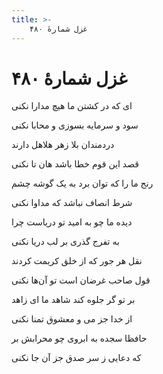 ```yaml
---
title: >-
    غزل شمارهٔ ۴۸۰
---
```

# غزل شمارهٔ ۴۸۰

<div class="b" id="bn1"><div class="m1"><p>ای که در کشتن ما هیچ مدارا نکنی</p></div>
<div class="m2"><p>سود و سرمایه بسوزی و محابا نکنی</p></div></div>
<div class="b" id="bn2"><div class="m1"><p>دردمندان بلا زهر هلاهل دارند</p></div>
<div class="m2"><p>قصد این قوم خطا باشد هان تا نکنی</p></div></div>
<div class="b" id="bn3"><div class="m1"><p>رنج ما را که توان برد به یک گوشه چشم</p></div>
<div class="m2"><p>شرط انصاف نباشد که مداوا نکنی</p></div></div>
<div class="b" id="bn4"><div class="m1"><p>دیده ما چو به امید تو دریاست چرا</p></div>
<div class="m2"><p>به تفرج گذری بر لب دریا نکنی</p></div></div>
<div class="b" id="bn5"><div class="m1"><p>نقل هر جور که از خلق کریمت کردند</p></div>
<div class="m2"><p>قول صاحب غرضان است تو آن‌ها نکنی</p></div></div>
<div class="b" id="bn6"><div class="m1"><p>بر تو گر جلوه کند شاهد ما ای زاهد</p></div>
<div class="m2"><p>از خدا جز می و معشوق تمنا نکنی</p></div></div>
<div class="b" id="bn7"><div class="m1"><p>حافظا سجده به ابروی چو محرابش بر</p></div>
<div class="m2"><p>که دعایی ز سر صدق جز آن جا نکنی</p></div></div>
